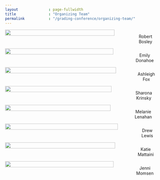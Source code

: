 ```yaml
---
layout              : page-fullwidth
title               : "Organizing Team"
permalink           : "/grading-conference/organizing-team/"
---
```


<div class="row">
    <div class="columns large-3">
      <img src="{{ site.urlimg }}people/bosley.jpg" alt="" width="90%" class="center">
      <p align="center">Robert Bosley</p>
    </div>
    <div class="columns large-3">
      <img src="{{ site.urlimg }}people/donahoe.jpg" alt="" width="90%" class="center">
      <p align="center">Emily Donahoe</p>
    </div>
    <div class="columns large-3">
      <img src="{{ site.urlimg }}people/fox.jpg" alt="" width="90%" class="center">
      <p align="center">Ashleigh Fox</p>
    </div>
    <div class="columns large-3">
      <img src="{{ site.urlimg }}people/krinsky.jpg" alt="" width="90%" class="center">
      <p align="center">Sharona Krinsky</p>
    </div>
</div>

<div class="row">
    <div class="columns large-3">
      <img src="{{ site.urlimg }}people/lenahan.jpg" alt="" width="90%" class="center">
      <p align="center">Melanie Lenahan</p>
    </div>
    <div class="columns large-3">
      <img src="{{ site.urlimg }}people/lewis.jpg" alt="" width="90%" class="center">
      <p align="center">Drew Lewis</p>
    </div>
    <div class="columns large-3">
      <img src="{{ site.urlimg }}people/mattaini.png" alt="" width="90%" class="center">
      <p align="center">Katie Mattaini</p>
    </div>
    <div class="columns large-3">
      <img src="{{ site.urlimg }}people/momsen.jpg" alt="" width="90%" class="center">
      <p align="center">Jenni Momsen</p>
    </div>
</div>


